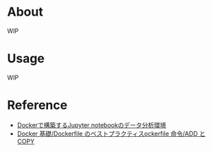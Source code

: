 # About
WIP

# Usage
WIP

# Reference
* [Dockerで構築するJupyter notebookのデータ分析環境](https://web.plus-idea.net/on/docker-jupyter-notebook-python/)
* [Docker 基礎/Dockerfile のベストプラクティスockerfile 命令/ADD と COPY](https://docs.docker.jp/engine/articles/dockerfile_best-practice.html#add-copy) 
